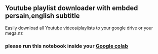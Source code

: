 ## Youtube playlist downloader with embded persain,english subtitle

Easily download all Youtube videos/playlists to your google drive or your mega.nz


### please run this notebook inside your [Google colab](https://colab.research.google.com/)
